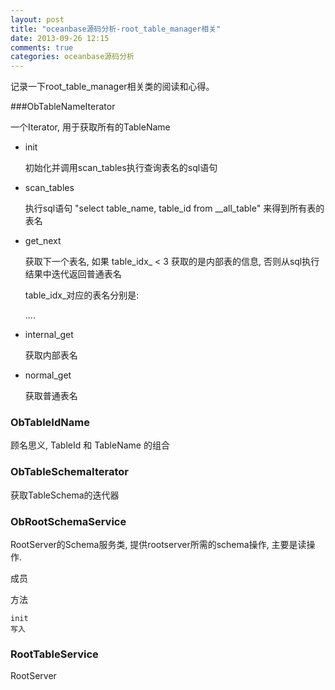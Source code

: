 ```yaml
---
layout: post
title: "oceanbase源码分析-root_table_manager相关"
date: 2013-09-26 12:15
comments: true
categories: oceanbase源码分析 
---
```

 
记录一下root_table_manager相关类的阅读和心得。

<!-- more -->

###ObTableNameIterator

一个Iterator, 用于获取所有的TableName

* init

  初始化并调用scan_tables执行查询表名的sql语句   

* scan_tables

  执行sql语句 "select table_name, table_id from __all_table" 来得到所有表的表名

* get_next

  获取下一个表名, 如果 table_idx_ < 3 获取的是内部表的信息, 否则从sql执行结果中迭代返回普通表名

  table_idx_对应的表名分别是:

  ....

* internal_get

  获取内部表名

* normal_get

  获取普通表名 

###	ObTableIdName

顾名思义, TableId 和 TableName 的组合

### ObTableSchemaIterator

获取TableSchema的迭代器

### ObRootSchemaService

RootServer的Schema服务类, 提供rootserver所需的schema操作, 主要是读操作. 

成员
	
方法

	init
	写入
### RootTableService

RootServer
